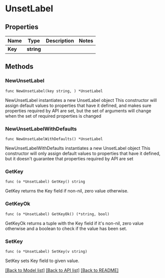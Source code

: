 # UnsetLabel

## Properties

Name | Type | Description | Notes
------------ | ------------- | ------------- | -------------
**Key** | **string** |  | 

## Methods

### NewUnsetLabel

`func NewUnsetLabel(key string, ) *UnsetLabel`

NewUnsetLabel instantiates a new UnsetLabel object
This constructor will assign default values to properties that have it defined,
and makes sure properties required by API are set, but the set of arguments
will change when the set of required properties is changed

### NewUnsetLabelWithDefaults

`func NewUnsetLabelWithDefaults() *UnsetLabel`

NewUnsetLabelWithDefaults instantiates a new UnsetLabel object
This constructor will only assign default values to properties that have it defined,
but it doesn't guarantee that properties required by API are set

### GetKey

`func (o *UnsetLabel) GetKey() string`

GetKey returns the Key field if non-nil, zero value otherwise.

### GetKeyOk

`func (o *UnsetLabel) GetKeyOk() (*string, bool)`

GetKeyOk returns a tuple with the Key field if it's non-nil, zero value otherwise
and a boolean to check if the value has been set.

### SetKey

`func (o *UnsetLabel) SetKey(v string)`

SetKey sets Key field to given value.



[[Back to Model list]](../README.md#documentation-for-models) [[Back to API list]](../README.md#documentation-for-api-endpoints) [[Back to README]](../README.md)


